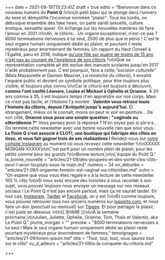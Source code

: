 +++
date = 2021-09-19T13:23:41Z
draft = true
edito = "Bienvenue dans ce nouveau numéro du **Point Q** !\n\nUn petit bijou qui te plonge dans l’univers du sexe et démystifie l’inconnue nommée \"plaisir\". Tous les lundis, on débusque ensemble des fake news, on parle santé sexuelle, culture érotique, sexualité queer. On échange sur les nouvelles manières de faire l’amour en 2021.\n\nAh, le clitoris... Un organe exceptionnel, n'est-ce pas ? 8000 terminaisons nerveuses à lui seul, 2000 de plus que le pénis ! C'est le seul organe humain uniquement dédié au plaisir, et pourtant il reste mystérieux pour énormément de femmes. Un rapport du Haut Conseil à l'Egalité, paru en 2016, indique [qu'une fille sur quatre de moins de 15 ans n'est pas au courant de l'existence de son clitoris](https://www.haut-conseil-egalite.gouv.fr/sante-droits-sexuels-et-reproductifs/travaux-du-hce/article/rapport-relatif-a-l-education-a-la#top) !\n\nQue sa représentation complète ait été exclue des manuels scolaires jusqu'en 2017 n'aide probablement pas. C'est pourquoi, face à cette _\"excision culturelle\"_ (Maïa Mazaurette et Damien Mascret, _La revanche du clitoris_), il envahit l'espace public et devient un symbole politique, pour être toujours plus visible, et toujours plus connu.\n\nCar le clitoris est toujours à découvrir, **comme l'ont confié Léonore, Louise et Mickael à Ophélie et Orianne.** À 20 ans comme à 35, il est toujours temps d'en apprendre sur nos corps. Mais ce n'est pas facile, et l'Histoire l'a montré : **Valentin vous retrace toute l'histoire du clitoris, depuis l'Antiquité jusqu'à aujourd'hui.** Et étrangement, mieux on le connaît, moins on peut le voir en peinture... De son côté, **Orianne vous pose une simple question : \"vaginale ou clitoridienne ?\"** Vous pensez avoir la réponse ? N'en soyez pas si sûr·e·s... On termine cette newsletter avec une bonne nouvelle rien que pour vous : **Le Point Q s'est associé à CLOTI, une boutique qui fabrique des clitos en tissu, et vous fait gagner trois de ses réalisations !** Rendez-vous sur [notre compte Instagram](https://www.instagram.com/lepoint.q/?hl=fr) au moment où vous recevez cette newsletter !\n\nXXXXX MORGAN XXXXX\n\nC'est parti pour un numéro plein de plaisir, pour les petits comme pour les grands !\n\nBonne lecture,\n\nL'équipe du Point Q."
la_bonne_nouvelle = "articles/21-09/des-poupees-et-des-porte-cles-clito-pour-l-avoir-toujours-sous-la-main.md"
numero = 34
on_debunke = "articles/21-09/l-orgasme-feminin-est-vaginal-ou-clitoridien.md"
outro = "On espère que vous vous êtes régalé·e·s à la lecture de cette newsletter 100 % clito !\n\nSi vous avez encore des histoires à nous raconter à son sujet, vous pouvez toujours nous envoyer un message sur nos réseaux sociaux ! Le Point Q n'est pas encore partout, mais ça ne saurait tarder. En tout cas, [Instagram](https://www.instagram.com/lepoint.q/?hl=fr), [Twitter](https://twitter.com/LePointQ) et [Facebook](https://www.facebook.com/lepointq.news/), on y est !\n\nEt comme toujours, vous pouvez retrouver tous nos anciens numéros sur [lepointq.com](https://lepointq.com), et nous faire un don (ponctuel ou mensuel) sur [Tipeee](https://fr.tipeee.com/le-point-q). Et pour partager le plaisir, c'est juste en dessous :\n\n{{ SHARE }}\n\nÀ la semaine prochaine,\n\nJulien, Juliette, Ophélie, Orianne, Tom, Thaïs et Valentin, aka Le Point Q."
plume_morgan = ""
preview = "8000 terminaisons nerveuses à lui seul ! Mais le seul organe humain uniquement dédié au plaisir reste pourtant mystérieux pour énormément de femmes."
temoignages = "articles/21-09/lorem-ipsum.md"
title = "Tout, tout, tout, vous saurez tout sur le clito"
vu_d_ailleurs = "articles/21-09/a-la-conquete-du-clitoris.md"

+++
